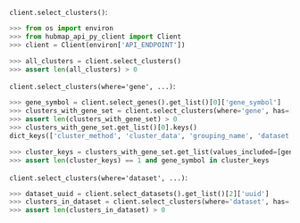 `client.select_clusters()`:
```python
>>> from os import environ
>>> from hubmap_api_py_client import Client
>>> client = Client(environ['API_ENDPOINT'])

>>> all_clusters = client.select_clusters()
>>> assert len(all_clusters) > 0

```

`client.select_clusters(where='gene', ...)`:
```python
>>> gene_symbol = client.select_genes().get_list()[0]['gene_symbol']
>>> clusters_with_gene_set = client.select_clusters(where='gene', has=[gene_symbol], genomic_modality='rna', p_value=0.05)
>>> assert len(clusters_with_gene_set) > 0
>>> clusters_with_gene_set.get_list()[0].keys()
dict_keys(['cluster_method', 'cluster_data', 'grouping_name', 'dataset'])

>>> cluster_keys = clusters_with_gene_set.get_list(values_included=[gene_symbol])[0]['values'].keys()
>>> assert len(cluster_keys) == 1 and gene_symbol in cluster_keys

```

`client.select_clusters(where='dataset', ...)`:
```python
>>> dataset_uuid = client.select_datasets().get_list()[2]['uuid']
>>> clusters_in_dataset = client.select_clusters(where='dataset', has=[dataset_uuid])
>>> assert len(clusters_in_dataset) > 0

```
